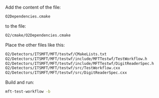 Add the content of the file:

```bash
O2Dependencies.cmake
```

to the file:

```bash
O2/cmake/O2Dependencies.cmake
```

Place the other files like this:

```bash
O2/Detectors/ITSMFT/MFT/testwf/CMakeLists.txt
O2/Detectors/ITSMFT/MFT/testwf/include/MFTTestwf/TestWorkflow.h
O2/Detectors/ITSMFT/MFT/testwf/include/MFTTestwf/DigitReaderSpec.h
O2/Detectors/ITSMFT/MFT/testwf/src/TestWorkflow.cxx
O2/Detectors/ITSMFT/MFT/testwf/src/DigitReaderSpec.cxx
```

Build and run:

```bash
mft-test-workflow -b
```
